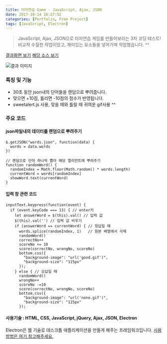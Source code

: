 ```yaml
---
title: 타자연습 Game - JavaScript, Ajax, JSON
date: 2017-10-14 16:27:52
categories: [Portfolio, Free Project]
tags: [JavaScript, Electron]
---
```


> JavaScript, Ajax, JSON으로 타자연습 게임를 만들어보라는 3차 코딩 테스트!
비교적 수월한 작업이었고, 재미있는 요소들을 넣어가며 작업했습니다. ^^


[결과화면 보기](https://sharryhong.github.io/full-stack/test03-typing/index.html)
[해당 소스 보기](https://github.com/sharryhong/full-stack/tree/master/test03-typing)

![결과 이미지](/image/tt.jpg)

### 특징 및 기능
- 30초 동안 json내의 단어들을 랜덤으로 뿌려줍니다.
- 맞으면 +10점, 틀리면 -10점의 점수가 반영됩니다.
- sweetalert.js 사용, 맞을 때와 틀릴 때 귀여운 gif사용 ^^

### 주요 코드
#### json파일내의 데이터를 랜덤으로 뿌려주기
```
$.getJSON("words.json", function(data) {
  words = data.words
})

// 랜덤으로 단어 하나씩 뽑아 해당 엘리먼트에 뿌려주기
function randomWord() {
  randomIndex = Math.floor(Math.random() * words.length)
  currentWord = words[randomIndex]
  showWord.text(currentWord)
}
```
#### 입력 창 관련 코드
```
inputText.keypress(function(event) {
  if (event.keyCode === 13) { // enter키
    let answerWord = $(this).val() // 입력 값
    $(this).val('') // 입력 값 비우기
    if (answerWord == currentWord) { // 정답일 때
      words.splice(randomIndex, 1)   // 원본 배열에서 삭제
      randomWord()
      correctNo++
      scoreNo += 10
      score(correctNo, wrongNo, scoreNo)
      bottom.css({
        "background-image": "url('good.gif')",
        "background-size": "115px"
      });
    } else { // 오답일 때
      randomWord()
      wrongNo++
      scoreNo -=10
      score(correctNo, wrongNo, scoreNo)
      bottom.css({
        "background-image": "url('nono.gif')",
        "background-size": "115px"
      });
```

#### 사용기술 : HTML, CSS, JavaScript, jQuery, Ajax, JSON, Electron
Electron은 웹 기술로 데스크톱 애플리케이션을 만들게 해주는 프레임워크입니다.
[사용 방법은 여기 참고해주세요.](https://electron.atom.io/docs/tutorial/quick-start/)
